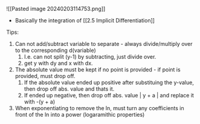 ![[Pasted image 20240203114753.png]]
- Basically the integration of [[2.5 Implicit Differentiation]]


Tips:
1. Can not add/subtract variable to separate - always divide/multiply over to the corresponding d(variable)
	1. I.e. can not split (y-1) by subtracting, just divide over.
	2. get y with dy and x with dx.
2. The absolute value must be kept if no point is provided - if point is provided, must drop off.
	1. If the absolute value ended up positive after substituing the y-value, then drop off abs. value and thats it.
	2. If ended up negative, then drop off abs. value | y + a | and replace it with -(y + a)
3. When exponentiating to remove the ln, must turn any coefficients in front of the ln into a power (logaramithic properties)